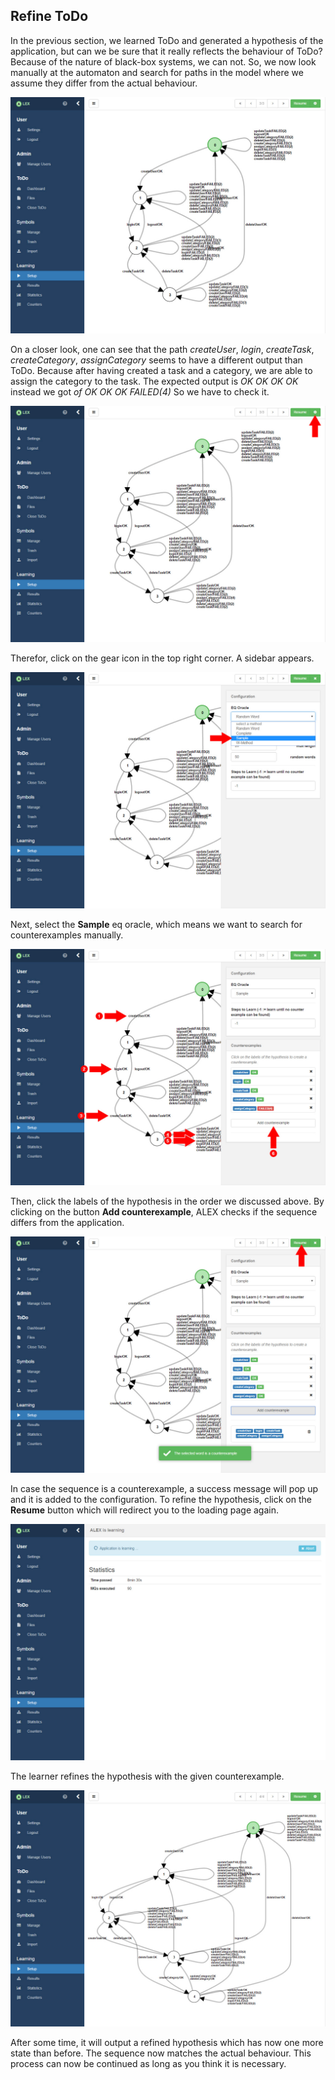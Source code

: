 ## Refine ToDo

In the previous section, we learned ToDo and generated a hypothesis of the application, but can we be sure that it really reflects the behaviour of ToDo? 
Because of the nature of black-box systems, we can not. 
So, we now look manually at the automaton and search for paths in the model where we assume they differ from the actual behaviour.

![Refine ToDo](../../../assets/images/examples/todo/learn_result_hypothesis.jpg)

On a closer look, one can see that the path _createUser_, _login_, _createTask_, _createCategory_, _assignCategory_ seems to have a different output than ToDo.
Because after having created a task and a category, we are able to assign the category to the task. 
The expected output is *OK OK OK OK* instead we got *of OK OK OK FAILED(4)*
So we have to check it.

![Refine ToDo](../../../assets/images/examples/todo/learn_result_hypothesis_arrow_settings.jpg)

Therefor, click on the gear icon in the top right corner. 
A sidebar appears.

![Refine ToDo](../../../assets/images/examples/todo/learn_result_hypothesis_settings_2.jpg)

Next, select the __Sample__ eq oracle, which means we want to search for counterexamples manually. 

![Refine ToDo](../../../assets/images/examples/todo/learn_result_hypothesis_settings_3.jpg)

Then, click the labels of the hypothesis in the order we discussed above. 
By clicking on the button __Add counterexample__, ALEX checks if the sequence differs from the application. 

![Refine ToDo](../../../assets/images/examples/todo/learn_result_hypothesis_settings_4.jpg)

In case the sequence is a counterexample, a success message will pop up and it is added to the configuration.
To refine the hypothesis, click on the __Resume__ button which will redirect you to the loading page again.

![Refine ToDo](../../../assets/images/examples/todo/learn_setup_busy_2.jpg)

The learner refines the hypothesis with the given counterexample.
 
![Refine ToDo](../../../assets/images/examples/todo/learn_result_hypothesis_2.jpg)
 
After some time, it will output a refined hypothesis which has now one more state than before. 
The sequence now matches the actual behaviour. 
This process can now be continued as long as you think it is necessary.
